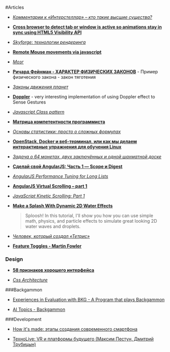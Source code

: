 #Articles

* [*Комментарии к «Интерстеллар» – кто такие высшие существа?*](http://geektimes.ru/post/247728/)

* [**Cross browser to detect tab or window is active so animations stay in sync using HTML5 Visibility API**](http://greensock.com/forums/topic/9059-cross-browser-to-detect-tab-or-window-is-active-so-animations-stay-in-sync-using-html5-visibility-api/)

* [*Skyforge: технологии рендеринга*](http://habrahabr.ru/company/mailru/blog/248873/)

* [**Remote Mouse movements via javascript**](https://github.com/jeremija/remote-control-server/blob/master/src/js/components/mousepad.js)

* [*Мозг*](http://habrahabr.ru/post/250625/)

* [**Pичард Фейнман - ХАРАКТЕР ФИЗИЧЕСКИХ ЗАКОНОВ**](http://fizmat.by/documents/Fejnman_1.pdf) - Пример физического закона - закон тяготения

* [*Законы движения планет*](http://fizmat.by/astronomija/dvizhenie_planet)

* [**Doppler**](https://github.com/DanielRapp/doppler) - very interesting implementation of using Doppler effect to Sense Gestures

* [*Javascript Class pattern*](http://arjanvandergaag.nl/blog/javascript-class-pattern.html)

* [**Матрица компетентности программиста**](http://grompe.org.ru/static/prog_comp_matrix_ru.html)

* [*Основы статистики: просто о сложных формулах*](http://habrahabr.ru/post/250527/)

* [**OpenStack, Docker и веб-терминал, или как мы делаем интерактивные упражнения для обучения Linux**](http://habrahabr.ru/company/stepic/blog/246099/)

* [*Задача о 64 монетах, двух заключённых и одной шахматной доске*](http://habrahabr.ru/post/250585/)

* [**Сделай свой AngularJS: Часть 1 — Scope и Digest**](http://habrahabr.ru/post/201832/)

* [*AngularJS Performance Tuning for Long Lists*](http://tech.small-improvements.com/2013/09/10/angularjs-performance-with-large-lists/)

* [**AngularJS Virtual Scrolling – part 1**](http://blog.stackfull.com/2013/02/angularjs-virtual-scrolling-part-1/)

* [*JavaScript Kinetic Scrolling: Part 1*](http://ariya.ofilabs.com/2013/08/javascript-kinetic-scrolling-part-1.html)

* [**Make a Splash With Dynamic 2D Water Effects**](http://gamedevelopment.tutsplus.com/tutorials/make-a-splash-with-2d-water-effects--gamedev-236)
    > Sploosh! In this tutorial, I'll show you how you can use simple math, physics, and particle effects to simulate great looking 2D water waves and droplets.


* [*Человек, который создал «Тетрис»*](http://habrahabr.ru/post/247589/)

* [**Feature Toggles - Martin Fowler**](http://martinfowler.com/articles/feature-toggles.html)

### Design

* [**58 признаков хорошего интерфейса**](http://habrahabr.ru/post/247367/)

* [*Css Architecture*](http://philipwalton.com/articles/css-architecture/)

###Backgammon

* [Experiences in Evaluation with BKG - A Program that plays Backgammon ](http://ijcai.org/Past%20Proceedings/IJCAI-77-VOL1/PDF/074.pdf)

* [AI Topics - Backgammon](http://aitopics.org/topic/backgammon)

###Development

* [How it's made: этапы создания современного смартфона](https://geektimes.ru/company/mvideo/blog/277792/)

* [ТехноLive: VR и платформы будущего (Максим Пестун, Дмитрий Трубицын)](https://habrahabr.ru/company/mailru/blog/318640/)